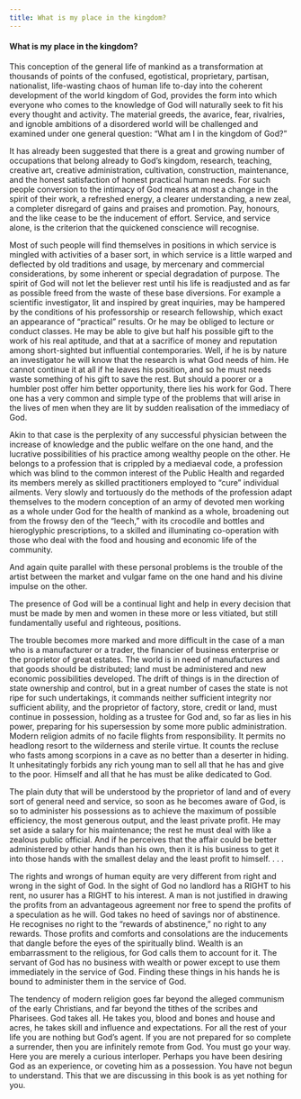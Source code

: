 ```yaml
---
title: What is my place in the kingdom?
---
```

#### What is my place in the kingdom?

This conception of the general life of mankind as a transformation at
thousands of points of the confused, egotistical, proprietary, partisan,
nationalist, life-wasting chaos of human life to-day into the coherent
development of the world kingdom of God, provides the form into which
everyone who comes to the knowledge of God will naturally seek to fit
his every thought and activity. The material greeds, the avarice, fear,
rivalries, and ignoble ambitions of a disordered world will be
challenged and examined under one general question: “What am I in the
kingdom of God?”

It has already been suggested that there is a great and growing number
of occupations that belong already to God’s kingdom, research, teaching,
creative art, creative administration, cultivation, construction,
maintenance, and the honest satisfaction of honest practical human
needs. For such people conversion to the intimacy of God means at most a
change in the spirit of their work, a refreshed energy, a clearer
understanding, a new zeal, a completer disregard of gains and praises
and promotion. Pay, honours, and the like cease to be the inducement of
effort. Service, and service alone, is the criterion that the quickened
conscience will recognise.

Most of such people will find themselves in positions in which service
is mingled with activities of a baser sort, in which service is a little
warped and deflected by old traditions and usage, by mercenary and
commercial considerations, by some inherent or special degradation of
purpose. The spirit of God will not let the believer rest until his life
is readjusted and as far as possible freed from the waste of these base
diversions. For example a scientific investigator, lit and inspired by
great inquiries, may be hampered by the conditions of his professorship
or research fellowship, which exact an appearance of “practical”
results. Or he may be obliged to lecture or conduct classes. He may be
able to give but half his possible gift to the work of his real
aptitude, and that at a sacrifice of money and reputation among
short-sighted but influential contemporaries. Well, if he is by nature
an investigator he will know that the research is what God needs of him.
He cannot continue it at all if he leaves his position, and so he must
needs waste something of his gift to save the rest. But should a poorer
or a humbler post offer him better opportunity, there lies his work for
God. There one has a very common and simple type of the problems that
will arise in the lives of men when they are lit by sudden realisation
of the immediacy of God.

Akin to that case is the perplexity of any successful physician between
the increase of knowledge and the public welfare on the one hand, and
the lucrative possibilities of his practice among wealthy people on the
other. He belongs to a profession that is crippled by a mediaeval code,
a profession which was blind to the common interest of the Public Health
and regarded its members merely as skilled practitioners employed to
“cure” individual ailments. Very slowly and tortuously do the methods
of the profession adapt themselves to the modern conception of an army
of devoted men working as a whole under God for the health of mankind as
a whole, broadening out from the frowsy den of the “leech,” with its
crocodile and bottles and hieroglyphic prescriptions, to a skilled and
illuminating co-operation with those who deal with the food and housing
and economic life of the community.

And again quite parallel with these personal problems is the trouble of
the artist between the market and vulgar fame on the one hand and his
divine impulse on the other.

The presence of God will be a continual light and help in every decision
that must be made by men and women in these more or less vitiated, but
still fundamentally useful and righteous, positions.

The trouble becomes more marked and more difficult in the case of a man
who is a manufacturer or a trader, the financier of business enterprise
or the proprietor of great estates. The world is in need of manufactures
and that goods should be distributed; land must be administered and new
economic possibilities developed. The drift of things is in the
direction of state ownership and control, but in a great number of cases
the state is not ripe for such undertakings, it commands neither
sufficient integrity nor sufficient ability, and the proprietor of
factory, store, credit or land, must continue in possession, holding as
a trustee for God and, so far as lies in his power, preparing for his
supersession by some more public administration. Modern religion admits
of no facile flights from responsibility. It permits no headlong resort
to the wilderness and sterile virtue. It counts the recluse who fasts
among scorpions in a cave as no better than a deserter in hiding. It
unhesitatingly forbids any rich young man to sell all that he has and
give to the poor. Himself and all that he has must be alike dedicated to
God.

The plain duty that will be understood by the proprietor of land and of
every sort of general need and service, so soon as he becomes aware of
God, is so to administer his possessions as to achieve the maximum of
possible efficiency, the most generous output, and the least private
profit. He may set aside a salary for his maintenance; the rest he must
deal with like a zealous public official. And if he perceives that the
affair could be better administered by other hands than his own, then it
is his business to get it into those hands with the smallest delay and
the least profit to himself. . . .

The rights and wrongs of human equity are very different from right and
wrong in the sight of God. In the sight of God no landlord has a RIGHT
to his rent, no usurer has a RIGHT to his interest. A man is not
justified in drawing the profits from an advantageous agreement nor free
to spend the profits of a speculation as he will. God takes no heed of
savings nor of abstinence. He recognises no right to the “rewards of
abstinence,” no right to any rewards. Those profits and comforts and
consolations are the inducements that dangle before the eyes of the
spiritually blind. Wealth is an embarrassment to the religious, for God
calls them to account for it. The servant of God has no business with
wealth or power except to use them immediately in the service of God.
Finding these things in his hands he is bound to administer them in the
service of God.

The tendency of modern religion goes far beyond the alleged communism of
the early Christians, and far beyond the tithes of the scribes and
Pharisees. God takes all. He takes you, blood and bones and house and
acres, he takes skill and influence and expectations. For all the rest
of your life you are nothing but God’s agent. If you are not prepared
for so complete a surrender, then you are infinitely remote from God.
You must go your way. Here you are merely a curious interloper. Perhaps
you have been desiring God as an experience, or coveting him as a
possession. You have not begun to understand. This that we are
discussing in this book is as yet nothing for you.
